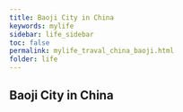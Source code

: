 ```yaml
---
title: Baoji City in China
keywords: mylife
sidebar: life_sidebar
toc: false
permalink: mylife_traval_china_baoji.html
folder: life
---
```


## Baoji City in China